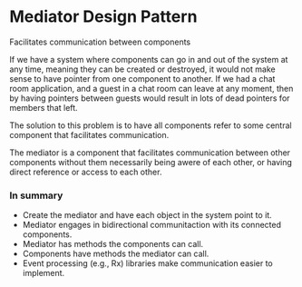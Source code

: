# Mediator Design Pattern
Facilitates communication between components

If we have a system where components can go in and out of the system at any time, meaning they can be created or destroyed, it would not make sense to have pointer from one component to another. If we had a chat room application, and a guest in a chat room can leave at any moment, then by having pointers between guests would result in lots of dead pointers for members that left.

The solution to this problem is to have all components refer to some central component that facilitates communication.

The mediator is a component that facilitates communication between other components without them necessarily being awere of each other, or having direct reference or access to each other.

### In summary
- Create the mediator and have each object in the system point to it.
- Mediator engages in bidirectional communitaction with its connected components.
- Mediator has methods the components can call.
- Components have methods the mediator can call.
- Event processing (e.g., Rx) libraries make communication easier to implement.